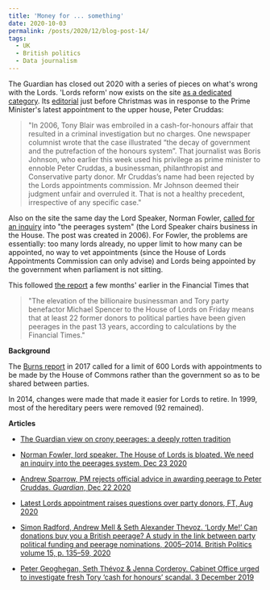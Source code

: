 ```yaml
---
title: 'Money for ... something'
date: 2020-10-03
permalink: /posts/2020/12/blog-post-14/
tags:
  - UK
  - British politics
  - Data journalism
---
```


The Guardian has closed out 2020 with a series of pieces on what's wrong with the Lords. 'Lords reform' now exists on the site [as a dedicated category](https://www.theguardian.com/politics/lordreform). Its [editorial](https://www.theguardian.com/commentisfree/2020/dec/23/the-guardian-view-on-crony-peerages-a-deeply-rotten-tradition) just before Christmas was in response to the Prime Minister's latest appointment to the upper house, Peter Cruddas:

> "In 2006, Tony Blair was embroiled in a cash-for-honours affair that resulted in a criminal investigation but no charges. One newspaper columnist wrote that the case illustrated “the decay of government and the putrefaction of the honours system”. That journalist was Boris Johnson, who earlier this week used his privilege as prime minister to ennoble Peter Cruddas, a businessman, philanthropist and Conservative party donor. Mr Cruddas’s name had been rejected by the Lords appointments commission. Mr Johnson deemed their judgment unfair and overruled it. That is not a healthy precedent, irrespective of any specific case."

Also on the site the same day the Lord Speaker, Norman Fowler, [called for an inquiry](https://www.theguardian.com/commentisfree/2020/dec/23/house-of-lords-peerages-appointments) into "the peerages system" (the Lord Speaker chairs business in the House. The post was created in 2006). For Fowler, the problems are essentially: too many lords already, no upper limit to how many can be appointed, no way to vet appointments (since the House of Lords Appointments Commission can only advise) and Lords being appointed by the government when parliament is not sitting.

This followed [the report](https://www.ft.com/content/5a456127-6f9a-4f87-aacc-5a54d8da8da7) a few months' earlier in the Financial Times that

> "The elevation of the billionaire businessman and Tory party benefactor Michael Spencer to the House of Lords on Friday means that at least 22 former donors to political parties have been given peerages in the past 13 years, according to calculations by the Financial Times."



**Background**

The [Burns report](https://publications.parliament.uk/pa/cm201719/cmselect/cmpubadm/662/662.pdf) in 2017 called for a limit of 600 Lords with appointments to be made by the House of Commons rather than the government so as to be shared between parties.

In 2014, changes were made that made it easier for Lords to retire. In 1999, most of the hereditary peers were removed (92 remained).


**Articles**

- [The Guardian view on crony peerages: a deeply rotten tradition](https://www.theguardian.com/commentisfree/2020/dec/23/the-guardian-view-on-crony-peerages-a-deeply-rotten-tradition)

- [Norman Fowler, lord speaker. The House of Lords is bloated. We need an inquiry into the peerages system. Dec 23 2020](https://www.theguardian.com/commentisfree/2020/dec/23/house-of-lords-peerages-appointments)

- [Andrew Sparrow, PM rejects official advice in awarding peerage to Peter Cruddas. *Guardian*, Dec 22 2020](https://www.theguardian.com/politics/2020/dec/22/pm-rejects-official-advice-in-awarding-peter-cruddas-peerage)

- [Latest Lords appointment raises questions over party donors, FT, Aug 2020](https://www.ft.com/content/5a456127-6f9a-4f87-aacc-5a54d8da8da7)

- [Simon Radford, Andrew Mell & Seth Alexander Thevoz. ‘Lordy Me!’ Can donations buy you a British peerage? A study in the link between party political funding and peerage nominations, 2005–2014. British Politics volume 15, p. 135–59, 2020](https://link.springer.com/article/10.1057/s41293-019-00109-4)

- [Peter Geoghegan, Seth Thévoz & Jenna Corderoy. Cabinet Office urged to investigate fresh Tory ‘cash for honours’ scandal. 3 December 2019](https://www.opendemocracy.net/en/dark-money-investigations/cabinet-office-urged-to-investigate-fresh-tory-cash-for-honours-scandal/)
